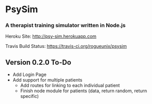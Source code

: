 # PsySim 
### A therapist training simulator written in Node.js

Heroku Site: http://psy-sim.herokuapp.com

Travis Build Status: https://travis-ci.org/rogueunix/psysim

## Version 0.2.0 To-Do
* Add Login Page
* Add support for multiple patients
  * Add routes for linking to each individual patient
  * Finish node module for patients (data, return random, return specific)

